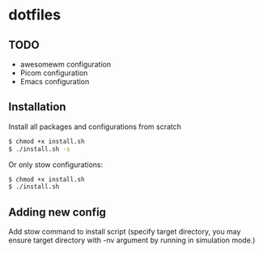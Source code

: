 # dotfiles

## TODO
- awesomewm configuration
- Picom configuration
- Emacs configuration

## Installation
Install all packages and configurations from scratch
```bash
$ chmod +x install.sh
$ ./install.sh -s
```
Or only stow configurations:
```bash
$ chmod +x install.sh
$ ./install.sh
```

## Adding new config
Add stow command to install script (specify target directory, you may ensure target directory with -nv argument by running in simulation mode.)
